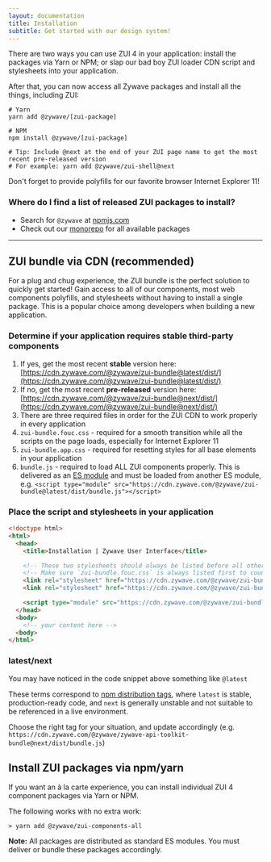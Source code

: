 ```yaml
---
layout: documentation
title: Installation
subtitle: Get started with our design system!
---
```


There are two ways you can use ZUI 4 in your application: install the packages via Yarn or NPM; or slap our bad boy ZUI loader CDN script and stylesheets into your application.

<docs-spacer></docs-spacer>

After that, you can now access all Zywave packages and install all the things, including ZUI:

```shell
# Yarn
yarn add @zywave/[zui-package]

# NPM
npm install @zywave/[zui-package]

# Tip: Include @next at the end of your ZUI page name to get the most recent pre-released version
# For example: yarn add @zywave/zui-shell@next
```

<zui-well type="info" static>Don't forget to provide polyfills for our favorite browser Internet Explorer 11!</zui-well>

<docs-spacer size="small"></docs-spacer>

### Where do I find a list of released ZUI packages to install?

- Search for `@zywave` at [npmjs.com](https://www.npmjs.com/search?q=%40zywave)
- Check out our [monorepo](https://gitlab.zywave.com/zui/zui/tree/master/packages) for all available packages

---

## ZUI bundle via CDN (recommended)

For a plug and chug experience, the ZUI bundle is the perfect solution to quickly get started! Gain access to all of our components, most web components polyfills, and stylesheets without having to install a single package. This is a popular choice among developers when building a new application.

### Determine if your application requires stable third-party components

1. If yes, get the most recent **stable** version here: [https://cdn.zywave.com/@zywave/zui-bundle@latest/dist/](https://cdn.zywave.com/@zywave/zui-bundle@latest/dist/)
1. If no, get the most recent **pre-released** version here: [https://cdn.zywave.com/@zywave/zui-bundle@next/dist/](https://cdn.zywave.com/@zywave/zui-bundle@next/dist/)
1. There are three required files in order for the ZUI CDN to work properly in every application
1. `zui-bundle.fouc.css` - required for a smooth transition while all the scripts on the page loads, especially for Internet Explorer 11
1. `zui-bundle.app.css` - required for resetting styles for all base elements in your application
1. `bundle.js` - required to load ALL ZUI components properly. This is delivered as an [ES module](https://developer.mozilla.org/en-US/docs/Web/JavaScript/Guide/Modules) and must be loaded from another ES module, e.g. `<script type="module" src="https://cdn.zywave.com/@zywave/zui-bundle@latest/dist/bundle.js"></script>`

### Place the script and stylesheets in your application

```html
<!doctype html>
<html>
  <head>
    <title>Installation | Zywave User Interface</title>

    <!-- These two stylesheets should always be listed before all other application styles -->
    <!-- Make sure `zui-bundle.fouc.css` is always listed first to counter FOUC -->
    <link rel="stylesheet" href="https://cdn.zywave.com/@zywave/zui-bundle@latest/dist/css/zui-bundle.fouc.css" />
    <link rel="stylesheet" href="https://cdn.zywave.com/@zywave/zui-bundle@latest/dist/css/zui-bundle.app.css" />

    <script type="module" src="https://cdn.zywave.com/@zywave/zui-bundle@latest/dist/bundle.js"></script>
  </head>
  <body>
    <!-- your content here -->
  <body>
</html>
```

<docs-spacer size="small"></docs-spacer>

### latest/next

You may have noticed in the code snippet above something like `@latest`

These terms correspond to [npm distribution tags](https://docs.npmjs.com/cli/v7/commands/npm-dist-tag), where `latest` is stable, production-ready code, and `next` is generally unstable and not suitable to be referenced in a live environment.

Choose the right tag for your situation, and update accordingly (e.g. `https://cdn.zywave.com/@zywave/zywave-api-toolkit-bundle@next/dist/bundle.js`)

## Install ZUI packages via npm/yarn

If you want an à la carte experience, you can install individual ZUI 4 component packages via Yarn or NPM.

The following works with no extra work:
```shell
> yarn add @zywave/zui-components-all
```

**Note:** All packages are distributed as standard ES modules. You must deliver or bundle these packages accordingly.
